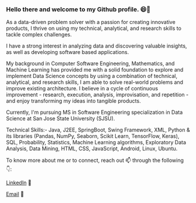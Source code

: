 ### Hello there and welcome to my Github profile. 😄👋

As a data-driven problem solver with a passion for creating innovative products, I thrive on using my technical, analytical, and research skills to tackle complex challenges.

I have a strong interest in analyzing data and discovering valuable insights, as well as developing software based applications.

My background in Computer Software Engineering, Mathematics, and Machine Learning has provided me with a solid foundation to explore and implement Data Science concepts by using a combination of technical, analytical, and research skills, I am able to solve real-world problems and improve existing architecture. I believe in a cycle of continuous improvement - research, execution, analysis, improvisation, and repetition - and enjoy transforming my ideas into tangible products.

Currently, I'm pursuing MS in Software Engineering specialization in Data Science at San Jose State University (SJSU). 

Technical Skills:- Java, J2EE, SpringBoot, Swing Framework, XML, Python & its libraries (Pandas, NumPy, Seaborn, Scikit Learn, TensorFlow, Keras), SQL, Probability, Statistics, Machine Learning algorithms, Exploratory Data Analysis, Data Mining, HTML, CSS, JavaScript, Android, Linux, Ubuntu.

To know more about me or to connect, reach out 📫 through the following :point_down::

<a href="https://www.linkedin.com/in/khushil-modi/">LinkedIn</a> 📇

<a href="mailto:khushilmodi17@gmail.com">Email</a> 📧

<!--
**Khushil-Modi/Khushil-Modi** is a ✨ _special_ ✨ repository because its `README.md` (this file) appears on your GitHub profile.

Here are some ideas to get you started:

- 🔭 I’m currently working on ...
- 🌱 I’m currently learning ...
- 👯 I’m looking to collaborate on ...
- 🤔 I’m looking for help with ...
- 💬 Ask me about ...
- 📫 How to reach me: ...
- 😄 Pronouns: ...
- ⚡ Fun fact: ...
-->
